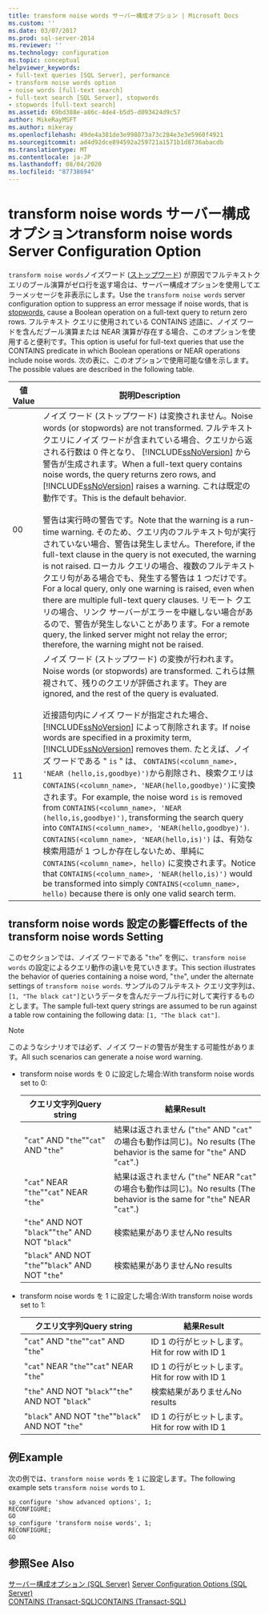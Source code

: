 ```yaml
---
title: transform noise words サーバー構成オプション | Microsoft Docs
ms.custom: ''
ms.date: 03/07/2017
ms.prod: sql-server-2014
ms.reviewer: ''
ms.technology: configuration
ms.topic: conceptual
helpviewer_keywords:
- full-text queries [SQL Server], performance
- transform noise words option
- noise words [full-text search]
- full-text search [SQL Server], stopwords
- stopwords [full-text search]
ms.assetid: 69bd388e-a86c-4de4-b5d5-d093424d9c57
author: MikeRayMSFT
ms.author: mikeray
ms.openlocfilehash: 49de4a381de3e998073a73c284e3e3e5960f4921
ms.sourcegitcommit: ad4d92dce894592a259721a1571b1d8736abacdb
ms.translationtype: MT
ms.contentlocale: ja-JP
ms.lasthandoff: 08/04/2020
ms.locfileid: "87738694"
---
```

# <a name="transform-noise-words-server-configuration-option"></a><span data-ttu-id="aa70d-102">transform noise words サーバー構成オプション</span><span class="sxs-lookup"><span data-stu-id="aa70d-102">transform noise words Server Configuration Option</span></span>
  <span data-ttu-id="aa70d-103">`transform noise words`ノイズワード ([ストップワード](../../relational-databases/search/full-text-search.md)) が原因でフルテキストクエリのブール演算がゼロ行を返す場合は、サーバー構成オプションを使用してエラーメッセージを非表示にします。</span><span class="sxs-lookup"><span data-stu-id="aa70d-103">Use the `transform noise words` server configuration option to suppress an error message if noise words, that is [stopwords](../../relational-databases/search/full-text-search.md), cause a Boolean operation on a full-text query to return zero rows.</span></span> <span data-ttu-id="aa70d-104">フルテキスト クエリに使用されている CONTAINS 述語に、ノイズ ワードを含んだブール演算または NEAR 演算が存在する場合、このオプションを使用すると便利です。</span><span class="sxs-lookup"><span data-stu-id="aa70d-104">This option is useful for full-text queries that use the CONTAINS predicate in which Boolean operations or NEAR operations include noise words.</span></span> <span data-ttu-id="aa70d-105">次の表に、このオプションで使用可能な値を示します。</span><span class="sxs-lookup"><span data-stu-id="aa70d-105">The possible values are described in the following table.</span></span>  
  
|<span data-ttu-id="aa70d-106">値</span><span class="sxs-lookup"><span data-stu-id="aa70d-106">Value</span></span>|<span data-ttu-id="aa70d-107">説明</span><span class="sxs-lookup"><span data-stu-id="aa70d-107">Description</span></span>|  
|-----------|-----------------|  
|<span data-ttu-id="aa70d-108">0</span><span class="sxs-lookup"><span data-stu-id="aa70d-108">0</span></span>|<span data-ttu-id="aa70d-109">ノイズ ワード (ストップワード) は変換されません。</span><span class="sxs-lookup"><span data-stu-id="aa70d-109">Noise words (or stopwords) are not transformed.</span></span> <span data-ttu-id="aa70d-110">フルテキスト クエリにノイズ ワードが含まれている場合、クエリから返される行数は 0 件となり、 [!INCLUDE[ssNoVersion](../../includes/ssnoversion-md.md)] から警告が生成されます。</span><span class="sxs-lookup"><span data-stu-id="aa70d-110">When a full-text query contains noise words, the query returns zero rows, and [!INCLUDE[ssNoVersion](../../includes/ssnoversion-md.md)] raises a warning.</span></span> <span data-ttu-id="aa70d-111">これは既定の動作です。</span><span class="sxs-lookup"><span data-stu-id="aa70d-111">This is the default behavior.</span></span><br /><br /> <span data-ttu-id="aa70d-112">警告は実行時の警告です。</span><span class="sxs-lookup"><span data-stu-id="aa70d-112">Note that the warning is a run-time warning.</span></span> <span data-ttu-id="aa70d-113">そのため、クエリ内のフルテキスト句が実行されていない場合、警告は発生しません。</span><span class="sxs-lookup"><span data-stu-id="aa70d-113">Therefore, if the full-text clause in the query is not executed, the warning is not raised.</span></span> <span data-ttu-id="aa70d-114">ローカル クエリの場合、複数のフルテキスト クエリ句がある場合でも、発生する警告は 1 つだけです。</span><span class="sxs-lookup"><span data-stu-id="aa70d-114">For a local query, only one warning is raised, even when there are multiple full-text query clauses.</span></span> <span data-ttu-id="aa70d-115">リモート クエリの場合、リンク サーバーがエラーを中継しない場合があるので、警告が発生しないことがあります。</span><span class="sxs-lookup"><span data-stu-id="aa70d-115">For a remote query, the linked server might not relay the error; therefore, the warning might not be raised.</span></span>|  
|<span data-ttu-id="aa70d-116">1</span><span class="sxs-lookup"><span data-stu-id="aa70d-116">1</span></span>|<span data-ttu-id="aa70d-117">ノイズ ワード (ストップワード) の変換が行われます。</span><span class="sxs-lookup"><span data-stu-id="aa70d-117">Noise words (or stopwords) are transformed.</span></span> <span data-ttu-id="aa70d-118">これらは無視されて、残りのクエリが評価されます。</span><span class="sxs-lookup"><span data-stu-id="aa70d-118">They are ignored, and the rest of the query is evaluated.</span></span><br /><br /> <span data-ttu-id="aa70d-119">近接語句内にノイズ ワードが指定された場合、 [!INCLUDE[ssNoVersion](../../includes/ssnoversion-md.md)] によって削除されます。</span><span class="sxs-lookup"><span data-stu-id="aa70d-119">If noise words are specified in a proximity term, [!INCLUDE[ssNoVersion](../../includes/ssnoversion-md.md)] removes them.</span></span> <span data-ttu-id="aa70d-120">たとえば、ノイズ ワードである " `is` " は、 `CONTAINS(<column_name>, 'NEAR (hello,is,goodbye)')`から削除され、検索クエリは `CONTAINS(<column_name>, 'NEAR(hello,goodbye)')`に変換されます。</span><span class="sxs-lookup"><span data-stu-id="aa70d-120">For example, the noise word `is` is removed from `CONTAINS(<column_name>, 'NEAR (hello,is,goodbye)')`, transforming the search query into `CONTAINS(<column_name>, 'NEAR(hello,goodbye)')`.</span></span> <span data-ttu-id="aa70d-121">`CONTAINS(<column_name>, 'NEAR(hello,is)')` は、有効な検索用語が 1 つしか存在しないため、単純に `CONTAINS(<column_name>, hello)` に変換されます。</span><span class="sxs-lookup"><span data-stu-id="aa70d-121">Notice that `CONTAINS(<column_name>, 'NEAR(hello,is)')` would be transformed into simply `CONTAINS(<column_name>, hello)` because there is only one valid search term.</span></span>|  
  
## <a name="effects-of-the-transform-noise-words-setting"></a><span data-ttu-id="aa70d-122">transform noise words 設定の影響</span><span class="sxs-lookup"><span data-stu-id="aa70d-122">Effects of the transform noise words Setting</span></span>  
 <span data-ttu-id="aa70d-123">このセクションでは、ノイズ ワードである "`the`" を例に、`transform noise words` の設定によるクエリ動作の違いを見ていきます。</span><span class="sxs-lookup"><span data-stu-id="aa70d-123">This section illustrates the behavior of queries containing a noise word, "`the`", under the alternate settings of `transform noise words`.</span></span>  <span data-ttu-id="aa70d-124">サンプルのフルテキスト クエリ文字列は、 `[1, "The black cat"]`というデータを含んだテーブル行に対して実行するものとします。</span><span class="sxs-lookup"><span data-stu-id="aa70d-124">The sample full-text query strings are assumed to be run against a table row containing the following data: `[1, "The black cat"]`.</span></span>  
  
> [!NOTE]  
>  <span data-ttu-id="aa70d-125">このようなシナリオでは必ず、ノイズ ワードの警告が発生する可能性があります。</span><span class="sxs-lookup"><span data-stu-id="aa70d-125">All such scenarios can generate a noise word warning.</span></span>  
  
-   <span data-ttu-id="aa70d-126">transform noise words を 0 に設定した場合:</span><span class="sxs-lookup"><span data-stu-id="aa70d-126">With transform noise words set to 0:</span></span>  
  
    |<span data-ttu-id="aa70d-127">クエリ文字列</span><span class="sxs-lookup"><span data-stu-id="aa70d-127">Query string</span></span>|<span data-ttu-id="aa70d-128">結果</span><span class="sxs-lookup"><span data-stu-id="aa70d-128">Result</span></span>|  
    |------------------|------------|  
    |<span data-ttu-id="aa70d-129">"`cat`" AND "`the`"</span><span class="sxs-lookup"><span data-stu-id="aa70d-129">"`cat`" AND "`the`"</span></span>|<span data-ttu-id="aa70d-130">結果は返されません ("`the`" AND "`cat`" の場合も動作は同じ)。</span><span class="sxs-lookup"><span data-stu-id="aa70d-130">No results (The behavior is the same for "`the`" AND "`cat`".)</span></span>|  
    |<span data-ttu-id="aa70d-131">"`cat`" NEAR "`the`"</span><span class="sxs-lookup"><span data-stu-id="aa70d-131">"`cat`" NEAR "`the`"</span></span>|<span data-ttu-id="aa70d-132">結果は返されません ("`the`" NEAR "`cat`" の場合も動作は同じ)。</span><span class="sxs-lookup"><span data-stu-id="aa70d-132">No results (The behavior is the same for "`the`" NEAR "`cat`".)</span></span>|  
    |<span data-ttu-id="aa70d-133">"`the`" AND NOT "`black`"</span><span class="sxs-lookup"><span data-stu-id="aa70d-133">"`the`" AND NOT "`black`"</span></span>|<span data-ttu-id="aa70d-134">検索結果がありません</span><span class="sxs-lookup"><span data-stu-id="aa70d-134">No results</span></span>|  
    |<span data-ttu-id="aa70d-135">"`black`" AND NOT "`the`"</span><span class="sxs-lookup"><span data-stu-id="aa70d-135">"`black`" AND NOT "`the`"</span></span>|<span data-ttu-id="aa70d-136">検索結果がありません</span><span class="sxs-lookup"><span data-stu-id="aa70d-136">No results</span></span>|  
  
-   <span data-ttu-id="aa70d-137">transform noise words を 1 に設定した場合:</span><span class="sxs-lookup"><span data-stu-id="aa70d-137">With transform noise words set to 1:</span></span>  
  
    |<span data-ttu-id="aa70d-138">クエリ文字列</span><span class="sxs-lookup"><span data-stu-id="aa70d-138">Query string</span></span>|<span data-ttu-id="aa70d-139">結果</span><span class="sxs-lookup"><span data-stu-id="aa70d-139">Result</span></span>|  
    |------------------|------------|  
    |<span data-ttu-id="aa70d-140">"`cat`" AND "`the`"</span><span class="sxs-lookup"><span data-stu-id="aa70d-140">"`cat`" AND "`the`"</span></span>|<span data-ttu-id="aa70d-141">ID 1 の行がヒットします。</span><span class="sxs-lookup"><span data-stu-id="aa70d-141">Hit for row with ID 1</span></span>|  
    |<span data-ttu-id="aa70d-142">"`cat`" NEAR "`the`"</span><span class="sxs-lookup"><span data-stu-id="aa70d-142">"`cat`" NEAR "`the`"</span></span>|<span data-ttu-id="aa70d-143">ID 1 の行がヒットします。</span><span class="sxs-lookup"><span data-stu-id="aa70d-143">Hit for row with ID 1</span></span>|  
    |<span data-ttu-id="aa70d-144">"`the`" AND NOT "`black`"</span><span class="sxs-lookup"><span data-stu-id="aa70d-144">"`the`" AND NOT "`black`"</span></span>|<span data-ttu-id="aa70d-145">検索結果がありません</span><span class="sxs-lookup"><span data-stu-id="aa70d-145">No results</span></span>|  
    |<span data-ttu-id="aa70d-146">"`black`" AND NOT "`the`"</span><span class="sxs-lookup"><span data-stu-id="aa70d-146">"`black`" AND NOT "`the`"</span></span>|<span data-ttu-id="aa70d-147">ID 1 の行がヒットします。</span><span class="sxs-lookup"><span data-stu-id="aa70d-147">Hit for row with ID 1</span></span>|  
  
## <a name="example"></a><span data-ttu-id="aa70d-148">例</span><span class="sxs-lookup"><span data-stu-id="aa70d-148">Example</span></span>  
 <span data-ttu-id="aa70d-149">次の例では、`transform noise words` を `1` に設定します。</span><span class="sxs-lookup"><span data-stu-id="aa70d-149">The following example sets `transform noise words` to `1`.</span></span>  
  
```  
sp_configure 'show advanced options', 1;  
RECONFIGURE;  
GO  
sp_configure 'transform noise words', 1;  
RECONFIGURE;  
GO  
```  
  
## <a name="see-also"></a><span data-ttu-id="aa70d-150">参照</span><span class="sxs-lookup"><span data-stu-id="aa70d-150">See Also</span></span>  
 <span data-ttu-id="aa70d-151">[サーバー構成オプション &#40;SQL Server&#41;](server-configuration-options-sql-server.md) </span><span class="sxs-lookup"><span data-stu-id="aa70d-151">[Server Configuration Options &#40;SQL Server&#41;](server-configuration-options-sql-server.md) </span></span>  
 [<span data-ttu-id="aa70d-152">CONTAINS &#40;Transact-SQL&#41;</span><span class="sxs-lookup"><span data-stu-id="aa70d-152">CONTAINS &#40;Transact-SQL&#41;</span></span>](/sql/t-sql/queries/contains-transact-sql)  
  
  

